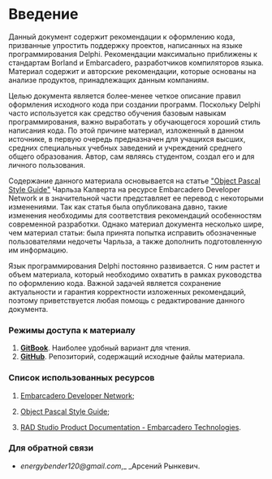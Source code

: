 # Введение

Данный документ содержит рекомендации к оформлению кода, призванные упростить поддержку проектов, написанных на языке программирования Delphi. Рекомендации максимально приближены к стандартам Borland и Embarcadero, разработчиков компиляторов языка. Материал содержит и авторские рекомендации, которые основаны на анализе продуктов, принадлежащих данным компаниям.

Целью документа является более-менее четкое описание правил оформления исходного кода при создании программ. Поскольку Delphi часто используется как средство обучения базовым навыкам программирования, важно выработать у обучающегося хороший стиль написания кода. По этой причине материал, изложенный в данном источнике, в первую очередь предназначен для учащихся высших, средних специальных учебных заведений и учреждений среднего общего образования. Автор, сам являясь студентом, создал его и для личного пользования.

Содержание данного материала основывается на статье ["Object Pascal Style Guide"](https://edn.embarcadero.com/article/10280) Чарльза Калверта на ресурсе Embarcadero Developer Network и в значительной части представляет ее перевод с некоторыми изменениями. Так как статья была опубликована давно, такие изменения необходимы для соответствия рекомендаций особенностям современной разработки. Однако материал документа несколько шире, чем материал статьи: была принята попытка исправить обозначенные пользователями недочеты Чарльза, а также дополнить подготовленную им информацию.

Язык программирования Delphi постоянно развивается. С ним растет и объем материала, который необходимо охватить в рамках руководства по оформлению кода. Важной задачей является сохранение актуальности и гарантия корректности изложенных рекомендаций, поэтому приветствуется любая помощь с редактирование данного документа.

### Режимы доступа к материалу

1. [**GitBook**](https://nrgb3nder.gitbooks.io/delphi-coding-style-guide/content/). Наиболее удобный вариант для чтения.
2. [**GitHub**](https://github.com/NRGb3nder/delphi-style-guide). Репозиторий, содержащий исходные файлы материала.

### Список использованных ресурсов

1. [Embarcadero Developer Network](https://edn.embarcadero.com/);

2. [Object Pascal Style Guide](https://edn.embarcadero.com/article/10280);

3. [RAD Studio Product Documentation - Embarcadero Technologies](http://docs.embarcadero.com/products/rad_studio/).

### Для обратной связи

* _energybender120@gmail.com_,_ _Арсений Рынкевич.



